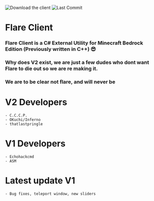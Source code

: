![Download the client](https://img.shields.io/badge/download-client-brightgreen?style=for-the-badge "Download the client")
![Last Commit](https://img.shields.io/github/last-commit/ElectronDevs/Flare-Client-v2?style=for-the-badge)

# Flare Client
### **Flare Client is a C# External Utility for Minecraft Bedrock Edition (Previously written in C++) :sunglasses:** 
### **Why does V2 exist, we are just a few dudes who dont want Flare to die out so we are re making it.**
### **We are to be clear not flare, and will never be**

# V2 Developers
```
- C.C.C.P.
- OKuchi/Inferno
- thatlastpringle
```

# V1 Developers
```
- Echohackcmd
- ASM
```

# Latest update V1
```
- Bug fixes, teleport window, new sliders
```

